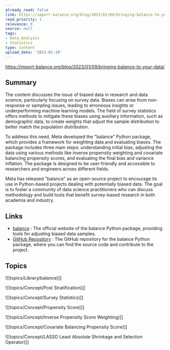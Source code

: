 ```yaml
---
already_read: false
link: https://import-balance.org/blog/2023/01/09/bringing-balance-to-your-data/
read_priority: 1
relevance: 0
source: null
tags:
- Data_Analysis
- Statistics
type: Content
upload_date: '2023-01-19'
---
```


https://import-balance.org/blog/2023/01/09/bringing-balance-to-your-data/
## Summary

The content discusses the issue of biased data in research and data science, particularly focusing on survey data. Biases can arise from non-response or sampling issues, leading to erroneous insights or underperforming machine learning models. The field of survey statistics offers methods to mitigate these biases using auxiliary information, such as demographic data, to create weights that adjust the sample distribution to better match the population distribution.

To address this need, Meta developed the "balance" Python package, which provides a framework for weighting data and evaluating biases. The package includes three main steps: understanding initial bias, adjusting the data using various methods like inverse propensity weighting and covariate balancing propensity scores, and evaluating the final bias and variance inflation. The package is designed to be user-friendly and accessible to researchers and engineers across different fields.

Meta has released "balance" as an open-source project to encourage its use in Python-based projects dealing with potentially biased data. The goal is to foster a community of data science practitioners who can discuss methodology and build tools that benefit survey-based research in both academia and industry.
## Links

- [balance](https://import-balance.org/) : The official website of the balance Python package, providing tools for adjusting biased data samples.
- [GitHub Repository](https://github.com/facebookresearch/balance) : The GitHub repository for the balance Python package, where you can find the source code and contribute to the project.

## Topics

![[topics/Library/balance)]]

![[topics/Concept/Post Stratification)]]

![[topics/Concept/Survey Statistics)]]

![[topics/Concept/Propensity Score)]]

![[topics/Concept/Inverse Propensity Score Weighting)]]

![[topics/Concept/Covariate Balancing Propensity Score)]]

![[topics/Concept/LASSO Least Absolute Shrinkage and Selection Operator)]]